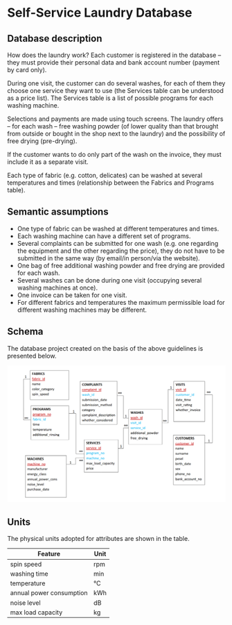 # Self-Service Laundry Database

## Database description

How does the laundry work? Each customer is registered in the database – they must provide their personal data and bank account number (payment by card only).

During one visit, the customer can do several washes, for each of them they choose one service they want to use (the Services table can be understood as a price list). The Services table is a list of possible programs for each washing machine.

Selections and payments are made using touch screens. The laundry offers – for each wash – free washing powder (of lower quality than that brought from outside or bought in the shop next to the laundry) and the possibility of free drying (pre-drying).

If the customer wants to do only part of the wash on the invoice, they must include it as a separate visit.

Each type of fabric (e.g. cotton, delicates) can be washed at several temperatures and times (relationship between the Fabrics and Programs table).

## Semantic assumptions
* One type of fabric can be washed at different temperatures and times.
* Each washing machine can have a different set of programs.
* Several complaints can be submitted for one wash (e.g. one regarding the equipment and the other regarding the price), they do not have to be submitted in the same way (by email/in person/via the website).
* One bag of free additional washing powder and free drying are provided for each wash.
* Several washes can be done during one visit (occupying several washing machines at once).
* One invoice can be taken for one visit.
* For different fabrics and temperatures the maximum permissible load for different washing machines may be different.

## Schema

The database project created on the basis of the above guidelines is presented below.

![schema](schema.png)

## Units

The physical units adopted for attributes are shown in the table.

| Feature                  | Unit   |
|--------------------------|--------|
| spin speed               | rpm    |
| washing time             | min    |
| temperature              | &deg;C |
| annual power consumption | kWh    |
| noise level              | dB     |
| max load capacity        | kg     |
